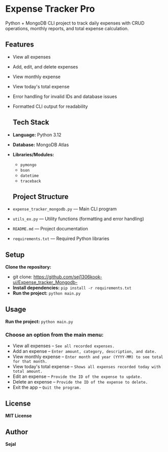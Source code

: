 # Expense Tracker Pro
Python + MongoDB CLI project to track daily expenses with CRUD operations, monthly reports, and total expense calculation.

## Features
- View all expenses
- Add, edit, and delete expenses
- View monthly expense
- View today's total expense
- Error handling for invalid IDs and database issues
- Formatted CLI output for readability

  ## Tech Stack
- **Language:** Python 3.12
- **Database:** MongoDB Atlas
- **Libraries/Modules:**
  - `pymongo`
  - `bson`
  - `datetime`
  - `traceback`

  ## Project Structure
  
- `expense_tracker_mongodb.py` — Main CLI program  
- `utils_ex.py` — Utility functions (formatting and error handling)    
- `README.md` — Project documentation  
- `requirements.txt` — Required Python libraries

## Setup
**Clone the repository:**  
  - git clone: https://github.com/sej1306kook-ui/Expense_tracker_Mongodb-
- **Install dependencies:**
`pip install -r requirements.txt`
- **Run the project:**
`python main.py`

## Usage
**Run the project:**
   `python main.py`
### Choose an option from the main menu:
- View all expenses – `See all recorded expenses.`
- Add an expense – `Enter amount, category, description, and date.`
- View monthly expense – `Enter month and year (YYYY-MM) to see total for that month.`
- View today's total expense – `Shows all expenses recorded today with total amount.`
- Edit an expense – `Provide the ID of the expense to update.`
- Delete an expense – `Provide the ID of the expense to delete.`
- Exit the app – `Quit the program.`

## License
 **MIT License**

 ## Author 
  **Sejal**
